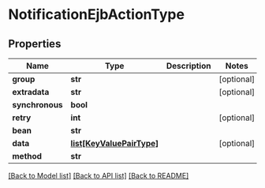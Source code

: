 # NotificationEjbActionType

## Properties
Name | Type | Description | Notes
------------ | ------------- | ------------- | -------------
**group** | **str** |  | [optional] 
**extradata** | **str** |  | [optional] 
**synchronous** | **bool** |  | 
**retry** | **int** |  | [optional] 
**bean** | **str** |  | 
**data** | [**list[KeyValuePairType]**](KeyValuePairType.md) |  | [optional] 
**method** | **str** |  | 

[[Back to Model list]](../README.md#documentation-for-models) [[Back to API list]](../README.md#documentation-for-api-endpoints) [[Back to README]](../README.md)


